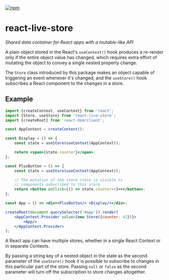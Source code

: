 [![npm](https://img.shields.io/npm/v/react-live-store?labelColor=royalblue&color=royalblue&style=flat-square)](https://www.npmjs.com/package/react-live-store)

# react-live-store

*Shared data container for React apps with a mutable-like API*

A plain object stored in the React's `useContext()` hook produces a re-render only if the entire object value has changed, which requires extra effort of mutating the object to convey a single nested property change.

The `Store` class introduced by this package makes an object capable of triggering an event whenever it's changed, and the `useStore()` hook subscribes a React component to the changes in a store.

## Example

```jsx
import {createContext, useContext} from 'react';
import {Store, useStore} from 'react-live-store';
import {createRoot} from 'react-dom/client';

const AppContext = createContext();

const Display = () => {
    const state = useStore(useContext(AppContext));

    return <span>{state.counter}</span>;
};

const PlusButton = () => {
    const state = useStore(useContext(AppContext));

    // The mutation of the store state is visible to
    // components subscribed to this store
    return <button onClick={() => state.counter++}>+</button>;
};

const App = () => <div><PlusButton/> <Display/></div>;

createRoot(document.querySelector('#app')).render(
    <AppContext.Provider value={new Store({counter: 42})}>
        <App/>
    </AppContext.Provider>
);
```

A React app can have multiple stores, whether in a single React Context or in separate Contexts.

By passing a string key of a nested object in the state as the second parameter of the `useStore()` hook it is possible to subscribe to changes in this particular part of the store. Passing `null` or `false` as the second parameter will turn off the subscription to store changes altogether.
